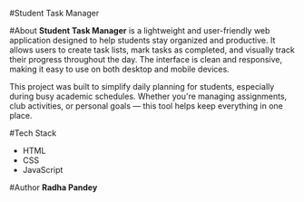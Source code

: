 #Student Task Manager

#About
**Student Task Manager** is a lightweight and user-friendly web application designed to help students stay organized and productive. It allows users to create task lists, mark tasks as completed, and visually track their progress throughout the day. The interface is clean and responsive, making it easy to use on both desktop and mobile devices.

This project was built to simplify daily planning for students, especially during busy academic schedules. Whether you're managing assignments, club activities, or personal goals — this tool helps keep everything in one place.

#Tech Stack
- HTML  
- CSS  
- JavaScript  

#Author
**Radha Pandey**  


